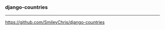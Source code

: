 ### django-countries
---
https://github.com/SmileyChris/django-countries


```
```

```
```

```
```


